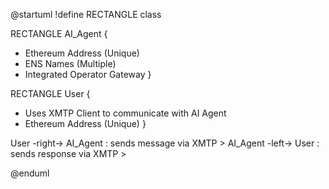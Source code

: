 @startuml
!define RECTANGLE class

RECTANGLE AI_Agent {
  + Ethereum Address (Unique)
  + ENS Names (Multiple)
  + Integrated Operator Gateway
}

RECTANGLE User {
  + Uses XMTP Client to communicate with AI Agent
  + Ethereum Address (Unique)
}

User -right-> AI_Agent : sends message via XMTP >
AI_Agent -left-> User : sends response via XMTP >


@enduml
